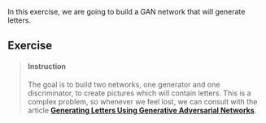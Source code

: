 


In this exercise, we are going to build a GAN network that will generate letters.

## Exercise

> #### Instruction
> The goal is to build two networks, one generator and one discriminator, to create pictures which will contain letters. This is a complex problem, so whenever we feel lost, we can consult with the article [**Generating Letters Using Generative Adversarial Networks**](https://medium.com/ml-everything/generating-letters-using-generative-adversarial-networks-gans-161b0be3c229).



